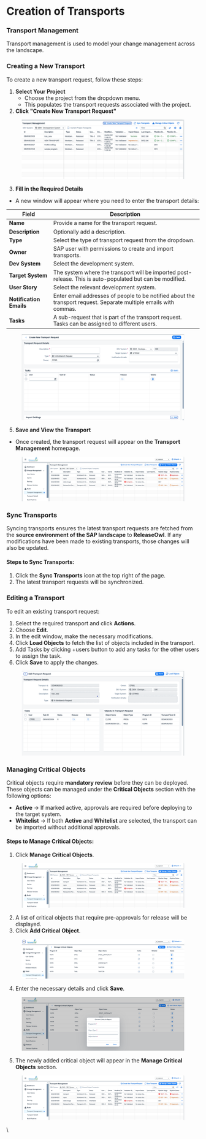 # Creation of Transports

### **Transport Management**

Transport management is used to model your change management across the landscape.

### **Creating a New Transport**

To create a new transport request, follow these steps:

1. **Select Your Project**
   * Choose the project from the dropdown menu.
   * This populates the transport requests associated with the project.
2. **Click "Create New Transport Request"**

<figure><img src="../../.gitbook/assets/image (2) (1) (1) (1) (1).png" alt=""><figcaption></figcaption></figure>

3. **Fill in the Required Details**

* A new window will appear where you need to enter the transport details:

| Field                   | Description                                                                                                       |
| ----------------------- | ----------------------------------------------------------------------------------------------------------------- |
| **Name**                | Provide a name for the transport request.                                                                         |
| **Description**         | Optionally add a description.                                                                                     |
| **Type**                | Select the type of transport request from the dropdown.                                                           |
| **Owner**               | SAP user with permissions to create and import transports.                                                        |
| **Dev System**          | Select the development system.                                                                                    |
| **Target System**       | The system where the transport will be imported post-release. This is auto-populated but can be modified.         |
| **User Story**          | Select the relevant development system.                                                                           |
| **Notification Emails** | Enter email addresses of people to be notified about the transport request. Separate multiple emails with commas. |
| **Tasks**               | A sub-request that is part of the transport request. Tasks can be assigned to different users.                    |

<figure><img src="../../.gitbook/assets/image (3) (1) (1).png" alt=""><figcaption></figcaption></figure>

5. **Save and View the Transport**

* Once created, the transport request will appear on the **Transport Management** homepage.

<figure><img src="../../.gitbook/assets/image (487).png" alt=""><figcaption></figcaption></figure>

### **Sync Transports**

Syncing transports ensures the latest transport requests are fetched from the **source environment of the SAP landscape** to **ReleaseOwl**. If any modifications have been made to existing transports, those changes will also be updated.

#### **Steps to Sync Transports:**

1. Click the **Sync Transports** icon at the top right of the page.
2. The latest transport requests will be synchronized.

### **Editing a Transport**

To edit an existing transport request:

1. Select the required transport and click **Actions**.
2. Choose **Edit**.
3. In the edit window, make the necessary modifications.
4. Click **Load Objects** to fetch the list of objects included in the transport.
5. Add Tasks by clicking +users button to add any tasks for the other users to assign the task. &#x20;
6. Click **Save** to apply the changes.

<figure><img src="../../.gitbook/assets/image (4) (1) (1).png" alt=""><figcaption></figcaption></figure>

### **Managing Critical Objects**

Critical objects require **mandatory review** before they can be deployed. These objects can be managed under the **Critical Objects** section with the following options:

* **Active** → If marked active, approvals are required before deploying to the target system.
* **Whitelist** → If both **Active** and **Whitelist** are selected, the transport can be imported without additional approvals.

#### **Steps to Manage Critical Objects:**

1. Click **Manage Critical Objects**.

<figure><img src="../../.gitbook/assets/image (495).png" alt=""><figcaption></figcaption></figure>

2. A list of critical objects that require pre-approvals for release will be displayed.
3. Click **Add Critical Object**.

<figure><img src="../../.gitbook/assets/image (492).png" alt=""><figcaption></figcaption></figure>

4. Enter the necessary details and click **Save**.

<figure><img src="../../.gitbook/assets/image (493).png" alt=""><figcaption></figcaption></figure>

5. The newly added critical object will appear in the **Manage Critical Objects** section.

<figure><img src="../../.gitbook/assets/image (494).png" alt=""><figcaption></figcaption></figure>

\


